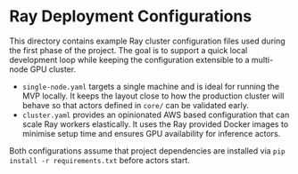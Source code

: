 # Ray Deployment Configurations

This directory contains example Ray cluster configuration files used during the
first phase of the project.  The goal is to support a quick local development
loop while keeping the configuration extensible to a multi-node GPU cluster.

- `single-node.yaml` targets a single machine and is ideal for running the MVP
  locally.  It keeps the layout close to how the production cluster will behave
  so that actors defined in `core/` can be validated early.
- `cluster.yaml` provides an opinionated AWS based configuration that can scale
  Ray workers elastically.  It uses the Ray provided Docker images to minimise
  setup time and ensures GPU availability for inference actors.

Both configurations assume that project dependencies are installed via
`pip install -r requirements.txt` before actors start.
